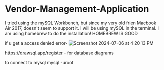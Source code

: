 # Vendor-Management-Application


I tried using the mySQL Workbench, but since my very old frien Macbook Air 2017, doesn't seem to support it. I will be using mySQL in the terminal. I am using homebrew to do the installation! HOMEBREW IS GOOD

if u get a access denied error-
![Screenshot 2024-07-06 at 4 20 13 PM](https://github.com/Axiom0599/Vendor-Management-Application/assets/63239974/d27eb281-b32f-4fca-81b3-b9805afc0d1a)


https://drawsql.app/register - for database diagrams



to connect to mysql 
mysql -uroot

